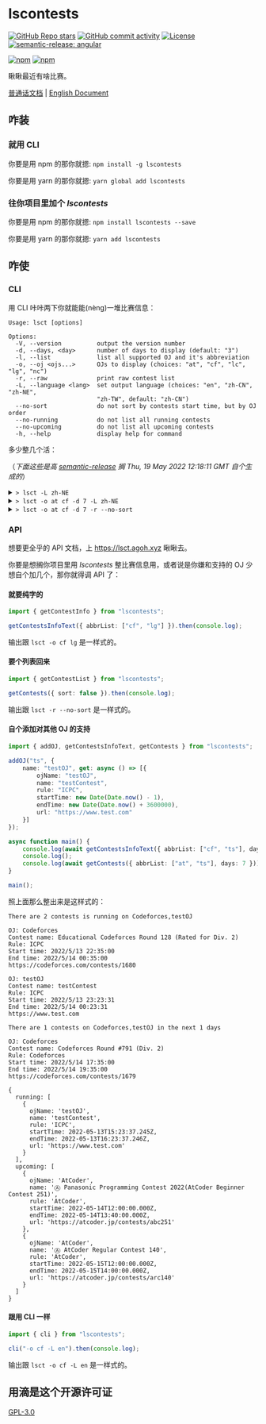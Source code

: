 # lscontests

[![GitHub Repo stars](https://img.shields.io/github/stars/StableAgOH/lscontests?style=social)](https://github.com/StableAgOH/lscontests)
[![GitHub commit activity](https://img.shields.io/github/commit-activity/m/StableAgOH/lscontests?logo=github)](https://github.com/StableAgOH/lscontests)
[![License](https://img.shields.io/github/license/StableAgOH/lscontests)](https://github.com/StableAgOH/lscontests)
[![semantic-release: angular](https://img.shields.io/badge/semantic--release-angular-e10079?logo=semantic-release)](https://github.com/semantic-release/semantic-release)

[![npm](https://img.shields.io/npm/v/lscontests?logo=npm)](https://www.npmjs.com/package/lscontests)
[![npm](https://img.shields.io/npm/dw/lscontests?logo=npm)](https://www.npmjs.com/package/lscontests)

瞅瞅最近有啥比赛。

[普通话文档](./README-zh-CN.md) | [English Document](./README.md)

## 咋装

### 就用 CLI

你要是用 npm 的那你就摁: `npm install -g lscontests`

你要是用 yarn 的那你就摁: `yarn global add lscontests`

### 往你项目里加个 *lscontests*

你要是用 npm 的那你就摁: `npm install lscontests --save`

你要是用 yarn 的那你就摁: `yarn add lscontests`

## 咋使

### CLI

用 CLI 咔咔两下你就能能(nèng)一堆比赛信息：

<!-- block_help begin -->
```text
Usage: lsct [options]

Options:
  -V, --version          output the version number
  -d, --days, <day>      number of days to display (default: "3")
  -l, --list             list all supported OJ and it's abbreviation
  -o, --oj <ojs...>      OJs to display (choices: "at", "cf", "lc", "lg", "nc")
  -r, --raw              print raw contest list
  -L, --language <lang>  set output language (choices: "en", "zh-CN", "zh-NE",
                         "zh-TW", default: "zh-CN")
  --no-sort              do not sort by contests start time, but by OJ order
  --no-running           do not list all running contests
  --no-upcoming          do not list all upcoming contests
  -h, --help             display help for command
```
<!-- block_help end -->

多少整几个活：

<!-- block_cli begin -->
（*下面这些是高 [semantic-release](https://github.com/semantic-release/semantic-release) 搁 Thu, 19 May 2022 12:18:11 GMT 自个生成的*）

<details>
<summary> <code>> lsct -L zh-NE</code> </summary>

```text
搁 NowCoder 上有 3 场比赛正偷摸干着呢

搁哪: NowCoder
叫啥：牛客竞赛博弈专题班 Sprague-Grundy 函数（SG 函数、图游戏、Nim 和）
咋个整法: ICPC
啥前开始: 5/13/2022, 04:00:00
多前完事: 5/21/2022, 13:00:00
https://ac.nowcoder.com/acm/contest/34655

搁哪: NowCoder
叫啥: 2022 图论班第一章图匹配例题与习题
咋个整法: ICPC
啥前开始: 5/13/2022, 06:00:00
多前完事: 5/30/2022, 08:00:00
https://ac.nowcoder.com/acm/contest/34649

搁哪: NowCoder
叫啥：牛客竞赛字符串专题班 SA（后缀数组 nlogn 构造和应用）习题
咋个整法: ICPC
啥前开始: 5/17/2022, 09:00:00
多前完事: 5/24/2022, 14:00:00
https://ac.nowcoder.com/acm/contest/34974

之后 3 天搁 Codeforces,NowCoder,AtCoder,LeetCode 上拢共 6 场比赛

搁哪: Codeforces
叫啥: Codeforces Round #792 (Div. 1 + Div. 2)
咋个整法: Codeforces
啥前开始: 5/19/2022, 14:35:00
多前完事: 5/19/2022, 16:35:00
https://codeforces.com/contests/1684

搁哪: NowCoder
叫啥：武汉理工大学第三届程序设计竞赛（同步赛）
咋个整法: ICPC
啥前开始: 5/21/2022, 03:00:00
多前完事: 5/21/2022, 08:00:00
https://ac.nowcoder.com/acm/contest/33634

搁哪: NowCoder
叫啥：第十九届同济大学程序设计竞赛暨高校网络友谊赛
咋个整法: ICPC
啥前开始: 5/21/2022, 05:00:00
多前完事: 5/21/2022, 10:00:00
https://ac.nowcoder.com/acm/contest/34442

搁哪: NowCoder
叫啥：牛客小白月赛 50
咋个整法: ICPC
啥前开始: 5/21/2022, 11:00:00
多前完事: 5/21/2022, 13:00:00
https://ac.nowcoder.com/acm/contest/11227

搁哪: AtCoder
叫啥: Ⓐ AtCoder Beginner Contest 252
咋个整法: AtCoder
啥前开始: 5/21/2022, 12:00:00
多前完事: 5/21/2022, 13:40:00
https://atcoder.jp/contests/abc252

搁哪: LeetCode
叫啥: Weekly Contest 294
咋个整法: AtCoder
啥前开始: 5/22/2022, 02:30:00
多前完事: 5/22/2022, 04:00:00
https://leetcode.com/contest/weekly-contest-294
```

</details>

<details>
<summary> <code>> lsct -o at cf -d 7 -L zh-NE</code> </summary>

```text
这前属实是没比赛打

之后 7 天搁 Codeforces,AtCoder 上拢共 6 场比赛

搁哪: Codeforces
叫啥: Codeforces Round #792 (Div. 1 + Div. 2)
咋个整法: Codeforces
啥前开始: 5/19/2022, 14:35:00
多前完事: 5/19/2022, 16:35:00
https://codeforces.com/contests/1684

搁哪: AtCoder
叫啥: Ⓐ AtCoder Beginner Contest 252
咋个整法: AtCoder
啥前开始: 5/21/2022, 12:00:00
多前完事: 5/21/2022, 13:40:00
https://atcoder.jp/contests/abc252

搁哪: Codeforces
叫啥: Codeforces Round #793 (Div. 2)
咋个整法: Codeforces
啥前开始: 5/22/2022, 14:35:00
多前完事: 5/22/2022, 16:35:00
https://codeforces.com/contests/1682

搁哪: Codeforces
叫啥: Educational Codeforces Round 129 (Rated for Div. 2)
咋个整法: ICPC
啥前开始: 5/23/2022, 14:35:00
多前完事: 5/23/2022, 16:35:00
https://codeforces.com/contests/1681

搁哪: Codeforces
叫啥: Codeforces Round #794 (Div. 1)
咋个整法: Codeforces
啥前开始: 5/25/2022, 17:35:00
多前完事: 5/25/2022, 19:35:00
https://codeforces.com/contests/1685

搁哪: Codeforces
叫啥: Codeforces Round #794 (Div. 2)
咋个整法: Codeforces
啥前开始: 5/25/2022, 17:35:00
多前完事: 5/25/2022, 19:35:00
https://codeforces.com/contests/1686
```

</details>

<details>
<summary> <code>> lsct -o at cf -d 7 -r --no-sort</code> </summary>

```json
{
  "running": [],
  "upcoming": [
    {
      "ojName": "AtCoder",
      "name": "Ⓐ AtCoder Beginner Contest 252",
      "rule": "AtCoder",
      "startTime": "2022-05-21T12:00:00.000Z",
      "endTime": "2022-05-21T13:40:00.000Z",
      "url": "https://atcoder.jp/contests/abc252"
    },
    {
      "ojName": "Codeforces",
      "name": "Codeforces Round #794 (Div. 1)",
      "rule": "Codeforces",
      "startTime": "2022-05-25T17:35:00.000Z",
      "endTime": "2022-05-25T19:35:00.000Z",
      "url": "https://codeforces.com/contests/1685"
    },
    {
      "ojName": "Codeforces",
      "name": "Codeforces Round #794 (Div. 2)",
      "rule": "Codeforces",
      "startTime": "2022-05-25T17:35:00.000Z",
      "endTime": "2022-05-25T19:35:00.000Z",
      "url": "https://codeforces.com/contests/1686"
    },
    {
      "ojName": "Codeforces",
      "name": "Educational Codeforces Round 129 (Rated for Div. 2)",
      "rule": "ICPC",
      "startTime": "2022-05-23T14:35:00.000Z",
      "endTime": "2022-05-23T16:35:00.000Z",
      "url": "https://codeforces.com/contests/1681"
    },
    {
      "ojName": "Codeforces",
      "name": "Codeforces Round #793 (Div. 2)",
      "rule": "Codeforces",
      "startTime": "2022-05-22T14:35:00.000Z",
      "endTime": "2022-05-22T16:35:00.000Z",
      "url": "https://codeforces.com/contests/1682"
    },
    {
      "ojName": "Codeforces",
      "name": "Codeforces Round #792 (Div. 1 + Div. 2)",
      "rule": "Codeforces",
      "startTime": "2022-05-19T14:35:00.000Z",
      "endTime": "2022-05-19T16:35:00.000Z",
      "url": "https://codeforces.com/contests/1684"
    }
  ]
}
```

</details>
<!-- block_cli end -->

### API

想要更全乎的 API 文档，上 <https://lsct.agoh.xyz> 瞅瞅去。

你要是想搁你项目里用 *lscontests* 整比赛信息用，或者说是你嫌和支持的 OJ 少想自个加几个，那你就得调 API 了：

#### 就要纯字的

```typescript
import { getContestInfo } from "lscontests";

getContestsInfoText({ abbrList: ["cf", "lg"] }).then(console.log);
```

输出跟 `lsct -o cf lg` 是一样式的。

#### 要个列表回来

```typescript
import { getContestList } from "lscontests";

getContests({ sort: false }).then(console.log);
```

输出跟 `lsct -r --no-sort` 是一样式的。

#### 自个添加对其他 OJ 的支持

```typescript
import { addOJ, getContestsInfoText, getContests } from "lscontests";

addOJ("ts", {
    name: "testOJ", get: async () => [{
        ojName: "testOJ",
        name: "testContest",
        rule: "ICPC",
        startTime: new Date(Date.now() - 1),
        endTime: new Date(Date.now() + 3600000),
        url: "https://www.test.com"
    }]
});

async function main() {
    console.log(await getContestsInfoText({ abbrList: ["cf", "ts"], days: 1 }, "en"));
    console.log();
    console.log(await getContests({ abbrList: ["at", "ts"], days: 7 }));
}

main();
```

照上面那么整出来是这样式的：

```text
There are 2 contests is running on Codeforces,testOJ

OJ: Codeforces
Contest name: Educational Codeforces Round 128 (Rated for Div. 2)
Rule: ICPC
Start time: 2022/5/13 22:35:00
End time: 2022/5/14 00:35:00
https://codeforces.com/contests/1680

OJ: testOJ
Contest name: testContest
Rule: ICPC
Start time: 2022/5/13 23:23:31
End time: 2022/5/14 00:23:31
https://www.test.com

There are 1 contests on Codeforces,testOJ in the next 1 days

OJ: Codeforces
Contest name: Codeforces Round #791 (Div. 2)
Rule: Codeforces
Start time: 2022/5/14 17:35:00
End time: 2022/5/14 19:35:00
https://codeforces.com/contests/1679

{
  running: [
    {
      ojName: 'testOJ',
      name: 'testContest',
      rule: 'ICPC',
      startTime: 2022-05-13T15:23:37.245Z,
      endTime: 2022-05-13T16:23:37.246Z,
      url: 'https://www.test.com'
    }
  ],
  upcoming: [
    {
      ojName: 'AtCoder',
      name: 'Ⓐ Panasonic Programming Contest 2022(AtCoder Beginner Contest 251)',
      rule: 'AtCoder',
      startTime: 2022-05-14T12:00:00.000Z,
      endTime: 2022-05-14T13:40:00.000Z,
      url: 'https://atcoder.jp/contests/abc251'
    },
    {
      ojName: 'AtCoder',
      name: 'Ⓐ AtCoder Regular Contest 140',
      rule: 'AtCoder',
      startTime: 2022-05-15T12:00:00.000Z,
      endTime: 2022-05-15T14:00:00.000Z,
      url: 'https://atcoder.jp/contests/arc140'
    }
  ]
}
```

#### 跟用 CLI 一样

```typescript
import { cli } from "lscontests";

cli("-o cf -L en").then(console.log);
```

输出跟 `lsct -o cf -L en` 是一样式的。

## 用滴是这个开源许可证

[GPL-3.0](https://www.gnu.org/licenses/gpl-3.0.html)
